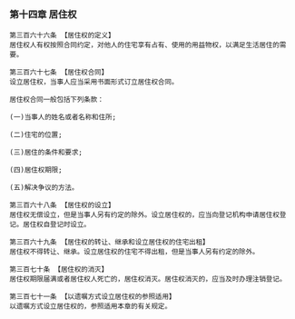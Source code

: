 ### 第十四章 居住权

    第三百六十六条 【居住权的定义】
    居住权人有权按照合同约定，对他人的住宅享有占有、使用的用益物权，以满足生活居住的需要。
    
    第三百六十七条 【居住权合同】
    设立居住权，当事人应当采用书面形式订立居住权合同。
    
    居住权合同一般包括下列条款：
    
    (一)当事人的姓名或者名称和住所;
    
    (二)住宅的位置;
    
    (三)居住的条件和要求;
    
    (四)居住权期限;
    
    (五)解决争议的方法。
    
    第三百六十八条 【居住权的设立】
    居住权无偿设立，但是当事人另有约定的除外。设立居住权的，应当向登记机构申请居住权登记。居住权自登记时设立。
    
    第三百六十九条 【居住权的转让、继承和设立居住权的住宅出租】
    居住权不得转让、继承。设立居住权的住宅不得出租，但是当事人另有约定的除外。
    
    第三百七十条 【居住权的消灭】
    居住权期限届满或者居住权人死亡的，居住权消灭。居住权消灭的，应当及时办理注销登记。
    
    第三百七十一条 【以遗嘱方式设立居住权的参照适用】
    以遗嘱方式设立居住权的，参照适用本章的有关规定。
    